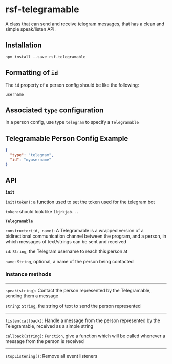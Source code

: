 # rsf-telegramable

A class that can send and receive [telegram](https://telegram.org/) messages,
that has a clean and simple speak/listen API.

## Installation
`npm install --save rsf-telegramable`

## Formatting of `id`

The `id` property of a person config should be like the following:

`username`

## Associated `type` configuration

In a person config, use type `telegram` to specify a `Telegramable`

## Telegramable Person Config Example

```json
{
  "type": "telegram",
  "id": "myusername"
}
```

## API

__`init`__

`init(token)`: a function used to set the token used for the telegram bot

`token`: should look like `1kjrkjab...`

__`Telegramable`__

`constructor(id, name)`: A Telegramable is a wrapped version of a bidirectional communication channel between the program, and a person, in which messages of text/strings can be sent and received

`id`: `String`, the Telegram username to reach this person at

`name`: `String`, optional, a name of the person being contacted

### __Instance methods__
___

`speak(string)`: Contact the person represented by the Telegramable, sending them a message

`string`: `String`, the string of text to send the person represented

___

`listen(callback)`: Handle a message from the person represented by the Telegramable, received as a simple string

`callback(string)`: `Function`, give a function which will be called whenever a message from the person is received

___

`stopListening()`: Remove all event listeners
